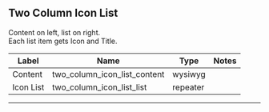 ## Two Column Icon List
Content on left, list on right.</br>
Each list item gets Icon and Title.

<table class="ll-fields-table">
  <thead>
    <th>Label</th>
    <th>Name</th>
    <th>Type</th>
    <th>Notes</th>
  </thead>
  <tbody>
        <tr>
          <td>Content</td>
          <td>two_column_icon_list_content</td>
          <td>wysiwyg</td>
          <td></td>
        </tr>
        <tr>
          <td>Icon List</td>
          <td>two_column_icon_list_list</td>
          <td>repeater</td>
          <td></td>
        </tr>
  </tbody>
</table>

***
